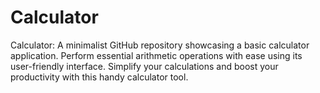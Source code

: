 # Calculator
Calculator: A minimalist GitHub repository showcasing a basic calculator application. Perform essential arithmetic operations with ease using its user-friendly interface. Simplify your calculations and boost your productivity with this handy calculator tool.
